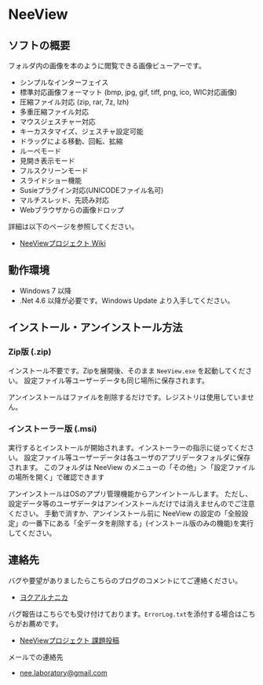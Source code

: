 # NeeView

## ソフトの概要

  フォルダ内の画像を本のように閲覧できる画像ビューアーです。  

  * シンプルなインターフェイス
  * 標準対応画像フォーマット (bmp, jpg, gif, tiff, png, ico, WIC対応画像)
  * 圧縮ファイル対応 (zip, rar, 7z, lzh)
  * 多重圧縮ファイル対応
  * マウスジェスチャー対応
  * キーカスタマイズ、ジェスチャ設定可能
  * ドラッグによる移動、回転、拡縮
  * ルーペモード
  * 見開き表示モード
  * フルスクリーンモード
  * スライドショー機能
  * Susieプラグイン対応(UNICODEファイル名可)
  * マルチスレッド、先読み対応
  * Webブラウザからの画像ドロップ

  詳細は以下のページを参照してください。
  
  * [NeeViewプロジェクト Wiki](https://bitbucket.org/neelabo/neeview/wiki/)


## 動作環境

  * Windows 7 以降
  * .Net 4.6 以降が必要です。Windows Update より入手してください。


## インストール・アンインストール方法

### Zip版 (.zip)

  インストール不要です。Zipを展開後、そのまま `NeeView.exe` を起動してください。
  設定ファイル等ユーザーデータも同じ場所に保存されます。

  アンインストールはファイルを削除するだけです。レジストリは使用していません。

### インストーラー版 (.msi)

  実行するとインストールが開始されます。インストーラーの指示に従ってください。
  設定ファイル等ユーザーデータは各ユーザのアプリデータフォルダに保存されます。
  このフォルダは NeeView のメニューの「その他」＞「設定ファイルの場所を開く」で確認できます
  
  アンインストールはOSのアプリ管理機能からアンイントールします。
  ただし、設定データ等のユーザデータはアンインストールだけでは消えませんのでご注意ください。
  手動で消すか、アンインストール前に NeeView の設定の「全般設定」の一番下にある「全データを削除する」(インストール版のみの機能)を実行してください。

## 連絡先

 バグや要望がありましたらこちらのブログのコメントにてご連絡ください。
 
  * [ヨクアルナニカ](https://yokuarunanika.blogspot.jp/)
 
 バグ報告はこちらでも受け付けております。`ErrorLog.txt`を添付する場合はこちらがお薦めです。
 
  * [NeeViewプロジェクト 課題投稿](https://bitbucket.org/neelabo/neeview/issues/new)
 
メールでの連絡先

  * [nee.laboratory@gmail.com](mailto:nee.laboratory@gmail.com)